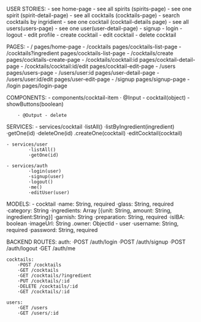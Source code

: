 USER STORIES:
	- see home-page
	- see all spirits (spirits-page)
	- see one spirit (spirit-detail-page)
	- see all cocktails (cocktails-page)
		- search cocktails by ingridient
	- see one cocktail (cocktail-details page)
	- see all users(users-page)
	- see one user(user-detail-page)
	- signup
	- login
	- logout
	- edit profile
	- create cocktail
	- edit cocktail
	- delete cocktail


PAGES:
	- /  				pages/home-page
	- /cocktails 			pages/cocktails-list-page 
	- /cocktails?ingredient		pages/cocktails-list-page
	- /cocktails/create		pages/cocktails-create-page
	- /cocktails/cocktail:id	pages/cocktail-detail-page
	- /cocktails/cocktail:id/edit	pages/cocktail-edit-page
	- /users			pages/users-page
	- /users/user:id		pages/user-detail-page
	- /users/user:id/edit		pages/user-edit-page
	- /signup			pages/signup-page
	- /login			pages/login-page


COMPONENTS:
	 - components/cocktail-item
		· @Input - cocktail(object)
			 - showButtons(boolean)

		· @Output - delete

SERVICES:
	- services/cocktail
			·listAll()
			·listByIngredient(ingredient)
			·getOne(id)
			·deleteOne(id)
			.createOne(cocktail)
			·editCocktail(cocktail)

	- services/user
			·listAll()
			·getOne(id)

	- services/auth
			·login(user)
			·signup(user)
			·logout()
			·me()
			·editUser(user)

MODELS:
	- cocktail 
		·name: String, required
		·glass: String, required
		·category: String
		·ingredients: Array [{unit: String, amount: String, ingredient:String}]
		·garnish: String
		·preparation: String, required
		·isIBA: boolean
		·imageUrl: String
		.owner: ObjectId
	- user
		·username: String, required
		·password: String, required

BACKEND ROUTES:
	auth:
		·POST /auth/login
		·POST /auth/signup
		·POST /auth/logout
		·GET /auth/me

	cocktails:
		·POST /cocktails
		·GET /cocktails
		·GET /cocktails/?ingredient
		·PUT /cocktails/:id
		·DELETE /cocktails/:id
		·GET /cocktails/:id

	users: 
		·GET /users
		·GET /users/:id
	


